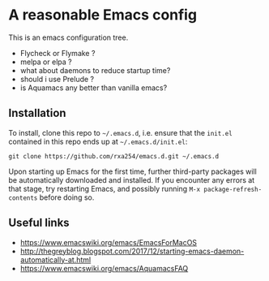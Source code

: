 # A reasonable Emacs config

This is an emacs configuration tree.

* Flycheck or Flymake ?
* melpa or elpa ?
* what about daemons to reduce startup time?
* should i use Prelude ?
* is Aquamacs any better than vanilla emacs?


## Installation

To install, clone this repo to `~/.emacs.d`, i.e. ensure that the
`init.el` contained in this repo ends up at `~/.emacs.d/init.el`:

```
git clone https://github.com/rxa254/emacs.d.git ~/.emacs.d
```

Upon starting up Emacs for the first time, further third-party
packages will be automatically downloaded and installed. If you
encounter any errors at that stage, try restarting Emacs, and possibly
running `M-x package-refresh-contents` before doing so.


## Useful links
* https://www.emacswiki.org/emacs/EmacsForMacOS
* http://thegreyblog.blogspot.com/2017/12/starting-emacs-daemon-automatically-at.html
* https://www.emacswiki.org/emacs/AquamacsFAQ
